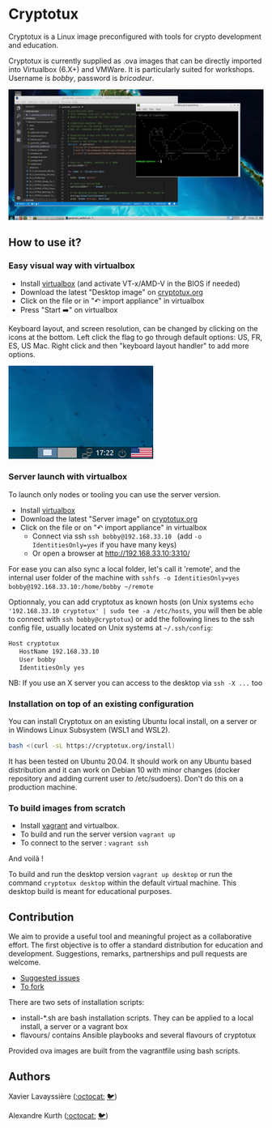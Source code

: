 # Cryptotux

Cryptotux is a Linux image preconfigured with tools for crypto development and education.

Cryptotux is currently supplied as .ova images that can be directly imported into Virtualbox (6.X+) and VMWare. 
It is particularly suited for workshops. Username is *bobby*, password is *bricodeur*.

![screenshot](screenshot.png)

## How to use it? 

### Easy visual way with virtualbox
* Install [virtualbox](https://virtualbox.org) (and activate VT-x/AMD-V in the BIOS if needed)
* Download the latest "Desktop image" on [cryptotux.org](https://cryptotux.org)
* Click on the file or in "↶ import appliance" in virtualbox
* Press "Start ➡️" on virtualbox 

Keyboard layout, and screen resolution, can be changed by clicking on the icons at the bottom. Left click the flag to go through default options: US, FR, ES, US Mac. Right click and then "keyboard layout handler" to add more options.

![keyboard](images/keyboard.png)

### Server launch with virtualbox
To launch only nodes or tooling you can use the server version.
* Install [virtualbox](https://virtualbox.org)
* Download the latest "Server image" on [cryptotux.org](https://cryptotux.org)
* Click on the file or on "↶ import appliance" in virtualbox
   * Connect via ssh `ssh bobby@192.168.33.10 ` (add `-o IdentitiesOnly=yes` if you have many keys) 
   * Or open a browser at http://192.168.33.10:3310/ 

For ease you can also sync a local folder, let's call it 'remote', and the internal user folder of the machine with `sshfs -o IdentitiesOnly=yes bobby@192.168.33.10:/home/bobby ~/remote`

Optionnaly, you can add cryptotux as known hosts (on Unix systems `echo '192.168.33.10 cryptotux' | sudo tee -a /etc/hosts`, you will then be able to connect with `ssh bobby@cryptotux`) or add the following lines to the ssh config file, usually located on Unix systems at `~/.ssh/config`:
```
Host cryptotux
   HostName 192.168.33.10
   User bobby
   IdentitiesOnly yes
```

NB: If you use an X server you can access to the desktop via `ssh -X ...` too

### Installation on top of an existing configuration
You can install Cryptotux on an existing Ubuntu local install, on a server or in Windows Linux Subsystem (WSL1 and WSL2). 
```bash
bash <(curl -sL https://cryptotux.org/install)
```
It has been tested on Ubuntu 20.04. It should work on any Ubuntu based distribution and it can work on Debian 10 with minor changes (docker repository and adding current user to /etc/sudoers). Don't do this on a production machine.

### To build images from scratch

* Install [vagrant](https://www.vagrantup.com/downloads.html) and virtualbox. 
* To build and run the server version `vagrant up`
* To connect to the server : `vagrant ssh`

And voilà !

To build and run the desktop version `vagrant up desktop` or run the command `cryptotux desktop` within the default virtual machine. This desktop build is meant for educational purposes.

## Contribution
We aim to provide a useful tool and meaningful project as a collaborative effort. The first objective is to offer a standard distribution for education and development. Suggestions, remarks, partnerships and pull requests are welcome. 

* [Suggested issues](https://github.com/cryptotuxorg/cryptotux/projects/1)
* [To fork](https://github.com/cryptotuxorg/cryptotux/fork)

There are two sets of installation scripts:

* install-*.sh are bash installation scripts. They can be applied to a local install, a server or a vagrant box
* flavours/ contains Ansible playbooks and several flavours of cryptotux

Provided ova images are built from the vagrantfile using bash scripts.

## Authors

Xavier Lavayssière ([:octocat:](https://github.com/Xalava) [🐦](https://twitter.com/XavierLava))

Alexandre Kurth ([:octocat:](https://github.com/kurthalex) [🐦](https://twitter.com/kurthalex))